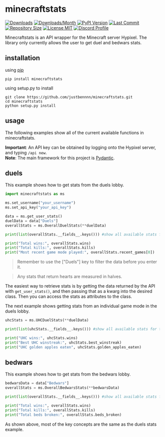 # minecraftstats

[![Downloads](https://pepy.tech/badge/minecraftstats)](https://pepy.tech/project/minecraftstats)
[![Downloads/Month](https://pepy.tech/badge/minecraftstats/month)](https://pepy.tech/project/minecraftstats)
[![PyPI Version](https://img.shields.io/pypi/v/minecraftstats)](https://pypi.org/project/minecraftstats/)
[![Last Commit](https://img.shields.io/github/last-commit/justbennnn/minecraftstats)](https://github.com/JustBennnn/minecraftstats/commits/master)
[![Repository Size](https://img.shields.io/github/repo-size/justbennnn/minecraftstats)](https://github.com/JustBennnn/minecraftstats)
[![License MIT](https://img.shields.io/github/license/justbennnn/minecraftstats)](https://github.com/JustBennnn/minecraftstats/blob/master/LICENSE)
[![Discord Profile](https://img.shields.io/badge/chat-discord-blue)](https://discordapp.com/users/801460768577945681)

Minecraftstats is an API wrapper for the Minecraft server Hypixel. The library only currently allows the user to get
duel and bedwars stats.

## installation
using [pip](https://pypi.org/project/minecraftstats "")

```
pip install minecraftstats
```

using setup.py to install

```
git clone https://github.com/justbennnn/minecraftstats.git
cd minecraftstats
python setup.py install
```

## usage
The following examples show all of the current available functions in minecraftstats.

**Important**: An API key can be obtained by logging onto the Hypixel server, and typing `/api new`.\
**Note**: The main framework for this project is [Pydantic](https://github.com/samuelcolvin/pydantic "").

## duels
This example shows how to get stats from the duels lobby.

```python
import minecraftstats as ms

ms.set_username("your_username")
ms.set_api_key("your_api_key")

data = ms.get_user_stats()
duelData = data["Duels"]
overallStats = ms.OverallDuelStats(**duelData)

print(list(overallStats.__fields__.keys())) #show all available stats for the OverallDuelStats class

print("Total wins:", overallStats.wins)
print("Total kills:", overallStats.kills)
print("Most recent game mode played:", overallStats.recent_games[0])
```

> Remember to use the ["Duels"] key to filter the data before you enter it.

> Any stats that return hearts are measured in halves.

The easiest way to retrieve stats is by getting the data returned by the API with `get_user_stats()`, and then passing 
that as a kwarg into the desired class. Then you can access the stats as attributes to the class.

The next example shows getting stats from an individual game mode in the duels lobby.

```python
uhcStats = ms.UHCDuelStats(**duelData)

print(list(uhcStats.__fields__.keys())) #show all available stats for the UHCDuelStats class

print("UHC wins:", uhcStats.wins)
print("Best UHC winstreak:", uhcStats.best_winstreak)
print("UHC golden apples eaten", uhcStats.golden_apples_eaten)
```

## bedwars
This example shows how to get stats from the bedwars lobby.

```python
bedwarsData = data["Bedwars"]
overallStats = ms.OverallBedwarsStats(**bedwarsData)

print(list(overallStats.__fields__.keys())) #show all available stats for the OverallBedwarsStats class

print("Total wins:", overallStats.wins)
print("Total kills:", overallStats.kills)
print("Total beds broken:", overallStats.beds_broken)
```

As shown above, most of the key concepts are the same as the duels stats example.
